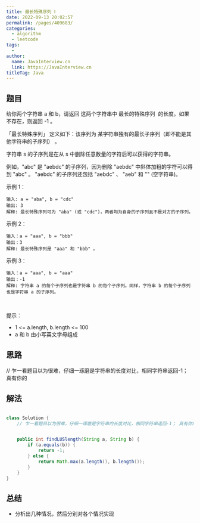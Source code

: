 ```yaml
---
title: 最长特殊序列 Ⅰ
date: 2022-09-13 20:02:57
permalink: /pages/409683/
categories:
  - algorithm
  - leetcode
tags:
  - 
author: 
  name: JavaInterview.cn
  link: https://JavaInterview.cn
titleTag: Java
---
```


## 题目

给你两个字符串 a 和 b，请返回 这两个字符串中 最长的特殊序列  的长度。如果不存在，则返回 -1 。

「最长特殊序列」 定义如下：该序列为 某字符串独有的最长子序列（即不能是其他字符串的子序列） 。

字符串 s 的子序列是在从 s 中删除任意数量的字符后可以获得的字符串。

例如，"abc" 是 "aebdc" 的子序列，因为删除 "aebdc" 中斜体加粗的字符可以得到 "abc" 。 "aebdc" 的子序列还包括 "aebdc" 、 "aeb" 和 "" (空字符串)。
 

示例 1：

    输入: a = "aba", b = "cdc"
    输出: 3
    解释: 最长特殊序列可为 "aba" (或 "cdc")，两者均为自身的子序列且不是对方的子序列。
示例 2：

    输入：a = "aaa", b = "bbb"
    输出：3
    解释: 最长特殊序列是 "aaa" 和 "bbb" 。
示例 3：

    输入：a = "aaa", b = "aaa"
    输出：-1
    解释: 字符串 a 的每个子序列也是字符串 b 的每个子序列。同样，字符串 b 的每个子序列也是字符串 a 的子序列。
 

提示：

- 1 <= a.length, b.length <= 100
- a 和 b 由小写英文字母组成


## 思路

   // 乍一看题目以为很难，仔细一琢磨是字符串的长度对比，相同字符串返回-1； 真有你的

## 解法
```java

class Solution {
    // 乍一看题目以为很难，仔细一琢磨是字符串的长度对比，相同字符串返回-1； 真有你的


    public int findLUSlength(String a, String b) {
        if (a.equals(b)) {
            return -1;
        } else {
            return Math.max(a.length(), b.length());
        }
    }
}
```

## 总结

- 分析出几种情况，然后分别对各个情况实现 
